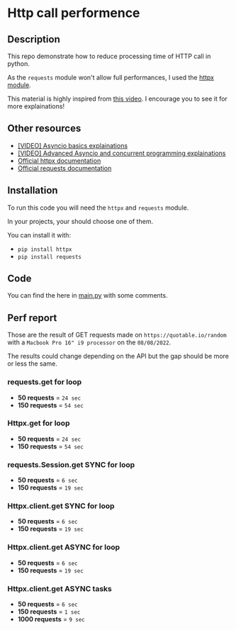 # Http call performence

## Description
This repo demonstrate how to reduce processing time of HTTP call in python.

As the `requests` module won't allow full performances, I used the [httpx module](https://www.python-httpx.org/).

This material is highly inspired from [this video](https://www.youtube.com/watch?v=qAh5dDODJ5k). I encourage you to see it for more explainations!

## Other resources
- [[VIDEO] Asyncio basics explainations](https://www.youtube.com/watch?v=2IW-ZEui4h4)
- [[VIDEO] Advanced Asyncio and concurrent programming explainations](https://www.youtube.com/watch?v=GpqAQxH1Afc&t=2s)
- [Official httpx documentation](https://www.python-httpx.org/)
- [Official requests documentation](https://requests.readthedocs.io/)

## Installation
To run this code you will need the `httpx` and `requests` module.

In your projects, your should choose one of them.

You can install it with:

- `pip install httpx`
- `pip install requests`

## Code
You can find the here in [main.py](./main.py) with some comments.

## Perf report
Those are the result of GET requests made on `https://quotable.io/random` with a `Macbook Pro 16" i9 processor` on the `08/08/2022`.

The results could change depending on the API but the gap should be more or less the same.

### requests.get for loop
- **50 requests** = `24 sec`
- **150 requests** = `54 sec`

### Httpx.get for loop
- **50 requests** = `24 sec`
- **150 requests** = `54 sec`

### requests.Session.get SYNC for loop
- **50 requests** = `6 sec`
- **150 requests** = `19 sec`

### Httpx.client.get SYNC for loop
- **50 requests** = `6 sec`
- **150 requests** = `19 sec`

### Httpx.client.get ASYNC for loop
- **50 requests** = `6 sec`
- **150 requests** = `19 sec`

### Httpx.client.get ASYNC tasks
- **50 requests** = `6 sec`
- **150 requests** = `1 sec`
- **1000 requests** = `9 sec`